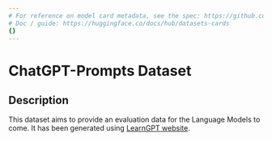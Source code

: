 ```yaml
---
# For reference on model card metadata, see the spec: https://github.com/huggingface/hub-docs/blob/main/datasetcard.md?plain=1
# Doc / guide: https://huggingface.co/docs/hub/datasets-cards
{}
---
```


# ChatGPT-Prompts Dataset

## Description

This dataset aims to provide an evaluation data for the Language Models to come. It has been generated using [LearnGPT website](https://www.emergentmind.com/).
